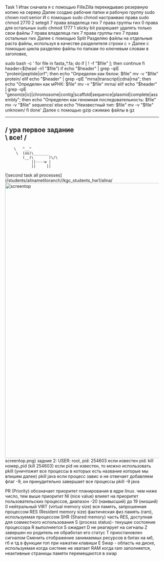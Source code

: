 Task 1
Итак сначала я с помощью  FilleZilla   перекидываю резервную копию на сервер Далее создаю рабочие папки и рабочую группу sudo chown root:senior
И с помощью sudo chmod настраиваю права
sudo chmod 2770 
2  setegit
7 права владелеца rwx
7 права группы rwx
0 права для остальных
sudo chmod 1777
1 sticky bit разрешает удалять только свои файлы
7 права владелеца rwx
7 права группы rwx
7 права остальных rwx 
Далее с помощью  Split Разделяю файлы на отдельные раста файлы, используя в качестве разделителя строки с >
Далее с помощью цикла разделяю файлы по папкам по ключевым словам в заголовке, 

  sudo bash -c '
for file in fasta_*.fa; do
    if [ ! -f "$file" ]; then
        continue
    fi
    header=$(head -n1 "$file")
    if echo "$header" | grep -qiE "protein|peptide|orf"; then
        echo "Определен как белок: $file"
        mv -v "$file" protein/
    elif echo "$header" | grep -qiE "mrna|transcript|cdna|rna"; then
        echo "Определен как мРНК: $file"
        mv -v "$file" mrna/
    elif echo "$header" | grep -qiE "genom(e|ic)|chromosome|contig|scaffold|sequence|plasmid|complete|assembly"; then
        echo "Определен как геномная последовательность: $file"
        mv -v "$file" sequence/
    else
        echo "Неизвестный тип: $file"
        mv -v "$file" unknown/
    fi
done'
Далее с помощью gzip сжимаю файлы в gz



 ____________________________________
/ ура первое задание \
\ все!                            /
 ------------------------------------
        \   ^__^
         \  (oo)\_______
            (__)\       )\/\
                ||----w |
                ||     ||
![second task all processes](/students/alinametiloranch//kgc_students_hw1/alina/<img width="1440" height="900" alt="screentop" src="https://github.com/user-attachments/assets/77616f89-3a7d-4de1-a254-6938569af890" />
screentop.png)
задние 2:
USER: root,  pid: 254603
если известен pid: kill номер_pid
(kill 254603)
если pid не известен, то можно использовать pkill (уничтожит все процессы в которых есть название которые мы впишем далее)
pkill java 
если процесс завис и не отвечает добавляем флаг -9, он принудительно завершает все процессы 
pkill -9 java 

PR (Priority) обозначает приоритет планирования в ядре linux. чем ниже число, тем выше приоритет 
NI (nice value) влияет на приоритет пользовательских процессов, диапазон -20 (наивысший) до 19 (низший)
0 нейтральный 
VIRT (virtual memory size) вся память, запрошенная процессом 
RES (Resident memory size) 
фактическая физ память (ram), используемая процессом 
SHR (Shared memory) часть RES, доступная для совместного использования 
S (process status)- текущее состояние процессора 
R выполняется 
S ожидает 
D не реагирует на сигналы 
Z завершен но родитель не обработал его статус 
T приостановлен сигналом
Сменить отображение занимаемых ресурсов в битах на мб, гб и тд в функции топ при нажатии клавиши E
Swap - область на диске, используемая когда системе не хватает RAM
когда ram заполняется, неактивные страницы памяти перемещаются в swap 
